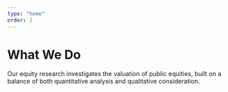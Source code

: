 ```yaml
---
type: "home"
order: 2
---
```


# What We Do

Our equity research investigates the valuation of public equities, built on a balance of both quantitative analysis and qualitative consideration.
